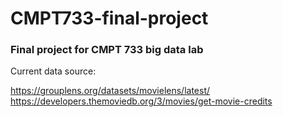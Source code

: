 # CMPT733-final-project

### Final project for CMPT 733 big data lab

Current data source:

https://grouplens.org/datasets/movielens/latest/
https://developers.themoviedb.org/3/movies/get-movie-credits
